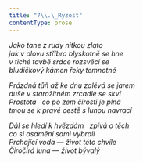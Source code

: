 ```yaml
---
title: "7\\.\_Ryzost"
contentType: prose
---
```


<section>

_Jako tane z rudy nitkou zlato  
jak v olovu stříbro blyskotně se hne  
v tiché tavbě srdce rozsvěcí se  
bludičkový kámen řeky temnotné_

</section>

<section>

_Prázdná tůň až ke dnu zalévá se jarem  
duše v starožitném zrcadle se skví  
Prostota   co po zem čirosti je plná  
tmou se k pravé cestě s lunou navrací_

</section>

<section>

_Dál se hledí k hvězdám   zpívá o těch  
co si osamění sami vybrali  
Prchající voda — život této chvíle  
Čiročirá luna — život bývalý_

</section>
